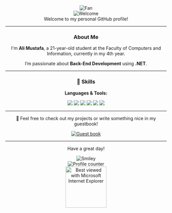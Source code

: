 <div align="center">
  <img src="https://github.com/fnky/fnky/raw/fnky/img/fan-1.gif" alt="Fan" />
</div>

<div align="center">
  <img src="https://github.com/fnky/fnky/raw/fnky/img/welcome-fire.gif" alt="Welcome" />
</div>

<div align="center">
  Welcome to my personal GitHub profile!
</div>

<hr>

<div align="center">
  <h3>About Me</h3>
  <p>I'm <strong>Ali Mustafa</strong>, a 21-year-old student at the Faculty of Computers and Information, currently in my 4th year.</p>
  <p>I’m passionate about <strong>Back-End Development</strong> using <strong>.NET</strong>.</p>
</div>

<hr>

<div align="center">
  <h3>🧠 Skills</h3>
  <p><strong>Languages & Tools:</strong></p>
  <p>
    <img src="https://img.shields.io/badge/C++-00599C?style=for-the-badge&logo=cplusplus&logoColor=white" />
    <img src="https://img.shields.io/badge/MySQL-00758F?style=for-the-badge&logo=mysql&logoColor=white" />
    <img src="https://img.shields.io/badge/SQL%20Server-CC2927?style=for-the-badge&logo=microsoftsqlserver&logoColor=white" />
    <img src="https://img.shields.io/badge/HTML5-E34F26?style=for-the-badge&logo=html5&logoColor=white" />
    <img src="https://img.shields.io/badge/CSS3-1572B6?style=for-the-badge&logo=css3&logoColor=white" />
    <img src="https://img.shields.io/badge/.NET-512BD4?style=for-the-badge&logo=dotnet&logoColor=white" />
  </p>
</div>

<hr>

<div align="center">
  <p>📖 Feel free to check out my projects or write something nice in my guestbook!</p>
  <a href="https://github.com/ali-mustafa"><img src="https://github.com/fnky/fnky/raw/fnky/img/guestbook.gif" alt="Guest book" /></a>
</div>

<hr>

<div align="center">
  <p>Have a great day!</p>
  <img src="https://github.com/fnky/fnky/raw/fnky/img/smile.gif" alt="Smiley" />
</div>

<div align="center">
  <img src="https://profile-counter.glitch.me/ali-mostafa/count.svg" alt="Profile counter" />
</div>

<div align="center">
  <img src="https://github.com/fnky/fnky/raw/fnky/img/ie.jpg" alt="Best viewed with Microsoft Internet Explorer" width="128" />
</div>
